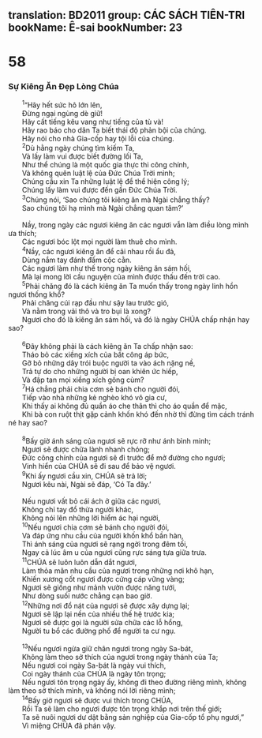 translation: BD2011
group: CÁC SÁCH TIÊN-TRI
bookName: Ê-sai 
bookNumber: 23
-------

<div class="title"><h1>58</h1><h3>Sự Kiêng Ăn Ðẹp Lòng Chúa</h3></div>
<span class="verse es_58_1">  <sup>1</sup>“Hãy hết sức hô lớn lên,<br/>  Ðừng ngại ngùng dè giữ!<br/>  Hãy cất tiếng kêu vang như tiếng của tù và!<br/>  Hãy rao báo cho dân Ta biết thái độ phản bội của chúng.<br/>  Hãy nói cho nhà Gia-cốp hay tội lỗi của chúng.<br/></span>
<span class="verse es_58_2">  <sup>2</sup>Dù hằng ngày chúng tìm kiếm Ta,<br/>  Và lấy làm vui được biết đường lối Ta,<br/>  Như thể chúng là một quốc gia thực thi công chính,<br/>  Và không quên luật lệ của Ðức Chúa Trời mình;<br/>  Chúng cầu xin Ta những luật lệ để thể hiện công lý;<br/>  Chúng lấy làm vui được đến gần Ðức Chúa Trời.<br/></span>
<span class="verse es_58_3">  <sup>3</sup>Chúng nói, ‘Sao chúng tôi kiêng ăn mà Ngài chẳng thấy?<br/>  Sao chúng tôi hạ mình mà Ngài chẳng quan tâm?’ <br/><br/>  Nầy, trong ngày các ngươi kiêng ăn các ngươi vẫn làm điều lòng mình ưa thích;<br/>  Các ngươi bóc lột mọi người làm thuê cho mình.<br/></span>
<span class="verse es_58_4">  <sup>4</sup>Nầy, các ngươi kiêng ăn để cãi nhau rồi ẩu đả,<br/>  Dùng nắm tay đánh đấm cộc cằn.<br/>  Các ngươi làm như thế trong ngày kiêng ăn sám hối,<br/>  Mà lại mong lời cầu nguyện của mình được thấu đến trời cao.<br/></span>
<span class="verse es_58_5">  <sup>5</sup>Phải chăng đó là cách kiêng ăn Ta muốn thấy trong ngày linh hồn ngươi thống khổ?<br/>  Phải chăng cúi rạp đầu như sậy lau trước gió,<br/>  Và nằm trong vải thô và tro bụi là xong?<br/>  Ngươi cho đó là kiêng ăn sám hối, và đó là ngày CHÚA chấp nhận hay sao?<br/><br/></span>
<span class="verse es_58_6">  <sup>6</sup>Ðây không phải là cách kiêng ăn Ta chấp nhận sao:<br/>  Tháo bỏ các xiềng xích của bất công áp bức,<br/>  Gỡ bỏ những dây trói buộc người ta vào ách nặng nề,<br/>  Trả tự do cho những người bị oan khiên ức hiếp,<br/>  Và đập tan mọi xiềng xích gông cùm?<br/></span>
<span class="verse es_58_7">  <sup>7</sup>Há chẳng phải chia cơm sẻ bánh cho người đói,<br/>  Tiếp vào nhà những kẻ nghèo khó vô gia cư,<br/>  Khi thấy ai không đủ quần áo che thân thì cho áo quần để mặc,<br/>  Khi bà con ruột thịt gặp cảnh khốn khó đến nhờ thì đừng tìm cách tránh né hay sao?<br/><br/></span>
<span class="verse es_58_8">  <sup>8</sup>Bấy giờ ánh sáng của ngươi sẽ rực rỡ như ánh bình minh;<br/>  Ngươi sẽ được chữa lành nhanh chóng;<br/>  Ðức công chính của ngươi sẽ đi trước để mở đường cho ngươi;<br/>  Vinh hiển của CHÚA sẽ đi sau để bảo vệ ngươi.<br/></span>
<span class="verse es_58_9">  <sup>9</sup>Khi ấy ngươi cầu xin, CHÚA sẽ trả lời;<br/>  Ngươi kêu nài, Ngài sẽ đáp, ‘Có Ta đây.’<br/><br/>  Nếu ngươi vất bỏ cái ách ở giữa các ngươi,<br/>  Không chỉ tay đổ thừa người khác,<br/>  Không nói lên những lời hiểm ác hại người,<br/></span>
<span class="verse es_58_10">  <sup>10</sup>Nếu ngươi chia cơm sẻ bánh cho người đói,<br/>  Và đáp ứng nhu cầu của người khốn khổ bần hàn,<br/>  Thì ánh sáng của ngươi sẽ rạng ngời trong đêm tối,<br/>  Ngay cả lúc âm u của ngươi cũng rực sáng tựa giữa trưa.<br/></span>
<span class="verse es_58_11">  <sup>11</sup>CHÚA sẽ luôn luôn dẫn dắt ngươi,<br/>  Làm thỏa mãn nhu cầu của ngươi trong những nơi khô hạn,<br/>  Khiến xương cốt ngươi được cứng cáp vững vàng;<br/>  Ngươi sẽ giống như mảnh vườn được năng tưới,<br/>  Như dòng suối nước chẳng cạn bao giờ.<br/></span>
<span class="verse es_58_12">  <sup>12</sup>Những nơi đổ nát của ngươi sẽ được xây dựng lại;<br/>  Ngươi sẽ lập lại nền của nhiều thế hệ trước kia;<br/>  Ngươi sẽ được gọi là người sửa chữa các lỗ hổng,<br/>  Người tu bổ các đường phố để người ta cư ngụ.<br/><br/></span>
<span class="verse es_58_13">  <sup>13</sup>Nếu ngươi ngừa giữ chân ngươi trong ngày Sa-bát,<br/>  Không làm theo sở thích của ngươi trong ngày thánh của Ta;<br/>  Nếu ngươi coi ngày Sa-bát là ngày vui thích,<br/>  Coi ngày thánh của CHÚA là ngày tôn trọng;<br/>  Nếu ngươi tôn trọng ngày ấy, không đi theo đường riêng mình, không làm theo sở thích mình, và không nói lời riêng mình;<br/></span>
<span class="verse es_58_14">  <sup>14</sup>Bấy giờ ngươi sẽ được vui thích trong CHÚA,<br/>  Rồi Ta sẽ làm cho ngươi được tôn trọng khắp nơi trên thế giới; <br/>  Ta sẽ nuôi ngươi dư dật bằng sản nghiệp của Gia-cốp tổ phụ ngươi,” <br/>  Vì miệng CHÚA đã phán vậy.<br/></span>
